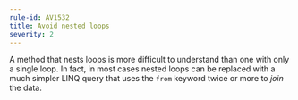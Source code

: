 ```yaml
---
rule-id: AV1532
title: Avoid nested loops
severity: 2
---
```

A method that nests loops is more difficult to understand than one with only a single loop. In fact, in most cases nested loops can be replaced with a much simpler LINQ query that uses the `from` keyword twice or more to *join* the data.
